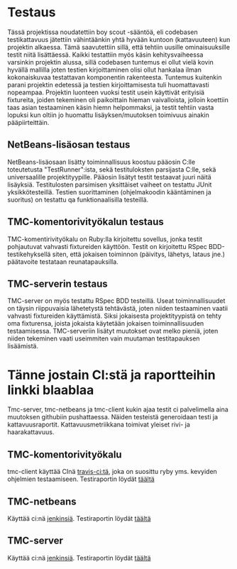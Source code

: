 # Testaus
Tässä projektissa noudatettiin boy scout -sääntöä, eli codebasen testikattavuus jätettiin vähintäänkin yhtä hyvään kuntoon (kattavuuteen) kun projektin alkaessa. Tämä saavutettiin sillä, että tehtiin uusille ominaisuuksille testit niitä lisättäessä. Kaikki testattiin myös käsin kehitysvaiheessa varsinkin projektin alussa, sillä codebasen tuntemus ei ollut vielä kovin hyvällä mallilla joten testien kirjoittaminen olisi ollut hankalaa ilman kokonaiskuvaa testattavan komponentin rakenteesta. Tuntemus kuitenkin parani projektin edetessä ja testien kirjoittamisesta tuli huomattavasti nopeampaa. Projektin luonteen vuoksi testit usein käyttivät erityisiä fixtureita, joiden tekeminen oli paikoittain hieman vaivalloista, jolloin koettiin taas asian testaaminen käsin hiemn helpommaksi, ja testit tehtiin vasta lopuksi kun oltiin jo huomattu lisäyksen/muutoksen toimivuus ainakin pääpiirteittäin.

## NetBeans-lisäosan testaus
NetBeans-lisäosaan lisätty toiminnallisuus koostuu pääosin C:lle toteutetusta "TestRunner":ista, sekä testituloksten parsijasta C:lle, sekä universaalille projektityypille. Pääosin lisätyt testit testaavat juuri näitä lisäyksiä. Testitulosten parsimisen yksittäiset vaiheet on testattu JUnit yksikkötesteillä. Testien suorittaminen (ohjelmakoodin kääntäminen ja suoritus) on testattu qa funktionaalisilla testeillä.

## TMC-komentorivityökalun testaus
TMC-komentirivityökalu on Ruby:lla kirjoitettu sovellus, jonka testit pohjautuvat vahvasti fixtureiden käyttöön. Testit on kirjoitettu RSpec BDD-testikehyksellä siten, että jokaisen toiminnon (päivitys, lähetys, lataus jne.) päätavoite testataan reunatapauksilla.

## TMC-serverin testaus
TMC-server on myös testattu RSpec BDD testeillä. Useat toiminnallisuudet on täysin riippuvaisia lähetetystä tehtävästä, joten niiden testaaminen vaatii vahvasti fixtureiden käyttämistä. Siksi jokaisesta projektityypistä on tehty oma fixturensa, joista jokaista käytetään jokaisen toiminnallisuuden testaamisessa. TMC-serveriin lisätyt muutokset ovat melko pieniä, joten niiden tekeminen vaati useimmiten vain muutaman testitapauksen lisäämistä.

# Tänne jostain CI:stä ja raportteihin linkki blaablaa
Tmc-server, tmc-netbeans ja tmc-client kukin ajaa testit ci palvelimella aina muutoksen githubiin pushattaessa. Näiden testeistä generoidaan testi ja kattavuusraportit. Kattavuusmetriikkana toimivat yleiset rivi- ja haarakattavuus.
## TMC-komentorivityökalu
tmc-client käyttää CInä [travis-ci:tä](http://travis-ci.org), joka on suosittu ryby yms. kevyiden ohjelmien testaamiseen. Testiraportin löydät [täältä](https://travis-ci.org/TMCee/tmc-client)
## TMC-netbeans
Käyttää ci:nä [jenkinsiä](http://jenkins-ci.org/). Testiraportin löydät [täältä](http://ci.testmycode.net/job/tmc-netbeans/)
## TMC-server
Käyttää ci:nä [jenkinsiä](http://jenkins-ci.org/). Testiraportin löydät [täältä](http://ci.testmycode.net/job/tmc-server/)
